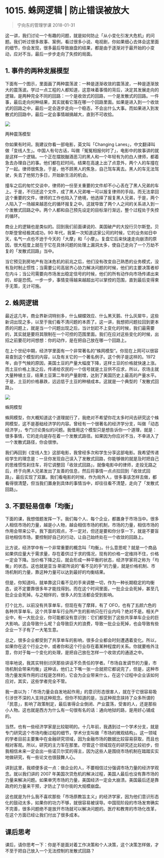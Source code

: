 # 1015. 蛛网逻辑 | 防止错误被放大
> 宁向东的管理学课
2018-01-31

这一讲，我们讨论一个有趣的问题，就是如何防止「从小变化引发大危机」的问题。我们听过很多故事、案例，看过很多小说、电视剧，你如果细心去体会这里面的细节，你会发现，很多最后导致崩盘的结果，都是由于逐渐对于最开始的小变动，应对不当，最后一步步走向了失控的局面。

## 1. 事件的两种发展模型
下面有一个图示，里面画了两种震荡波：一种是逐渐收敛的震荡波，一种是逐渐放大的震荡波。学过一点工程的人都知道，这意味着事情的背后，决定其发展走向的逻辑，是两种完全不同的回路：一个是收敛式的回路，一个是发散式的回路。一件事，最后走向何种结果，其实就看它落在哪一个回路里面。如果是进入到一个收敛式的回路之中，最后一定会逐步走向一个稳态，不会出什么大事。而如果进入到发散式的回路中，最后一定会事情越搞越大，直到不可收拾。

![](https://raw.githubusercontent.com/dalong0514/selfstudy/master/图片链接/宁向东/2019024.jpg)

两种震荡模型

你如果有时间，我建议你看一部电影，英文叫「Changing Lanes」，中文翻译叫做「变线人生」。中国人有句古话，叫做「冤冤相报何时了」，电影中的故事讲的就是这样一个逻辑。一个正在摆脱酗酒恶习的黑人和一个年轻有为的白人律师，都着急去办理自己的事。他们都在赶时间。结果在高速上出了点意外，两个人的车撞在了一起。律师很焦急，于是，他不顾黑人的焦急，自己驾车离去。黑人的车无法驾驶，失去了他努力多日，开始新生活的机会。

撞车之后的匆忙交谈中，律师的一份至关重要的文件却不小心丢在了黑人兄弟的车上。于是，不归还这个文件，成了黑人兄弟唯一可以报复律师的手段。而无法拿回这个重要的文件，律师的工作也陷入了绝境，他选择了报复黑人兄弟，于是，两个人陷入了一场越来越恶化的循环报复之中。这就导致了两个人之间的关系进入到一个发散式回路之中。两个人都和自己预先设定的目标渐行渐远，整个过程处于失控的循环。

商业上的逻辑也是类似的。回到我们前面课说的、美国破产的大投行贝尔斯登。贝尔斯登曾经极其成功，90 年代，我第一次知道这家公司的时候，它的业务如日中天，名气一点也不逊于今天的「大摩」和「小摩」。复盘它后来快速走向崩溃的原因，很大程度上就在于它在具体问题的处理上漏洞太多，使自己走向了一个万劫不复的「发散式回路」当中。

当它预见到房地产有泡沫危机的前兆之后，他们没有改变自己熟悉的业务模式，没有及时制止惯性；当需要公司高层齐心协力解决问题的时候，他们的主要决策者却在内斗；当公司需要向市场发出稳定信号的时候，他们的所有动作向市场传递出来的，却是恐慌。一步一步，事情变得越来越超出可以掌控的范围，直到最后变得束手无策，无计可施。

## 2. 蛛网逻辑
最近这几年，商业界新词特别多，什么蝴蝶效应、什么黑天鹅、什么灰犀牛，这些新词出现之多，以至于我们看不清问题的本质了。这一讲，我想把问题拉回到更本质的问题上，就是当一个问题出现之后，当计划赶不上变化的时候，我们最需要的，其实就是要将其限制在一个可控的范围里面。我们在应对这些变化的时候，出招之前要花时间想想：你的动作，是在把自己放在哪一个回路上。

在上个世纪中期，经济学里面有一个非常著名的“蛛网模型”。你现在上网可以很容易查到这个模型的内容，以及有关它的一个著名例子。这个例子是这样的。1972年，由于气候的原因，美国土豆的产量大幅度下降，这样土豆的价格就快速上涨。而土豆价格上涨之后，传递给农民的一个信号就是土豆供不应求，所以，农场主就大量种植土豆，结果土豆第二年的产量剧增，达到了美国历史上最高的产量水平。于是，土豆的价格暴跌，远远低于土豆的种植成本。这就是一个典型的「发散式回路」。

![](https://raw.githubusercontent.com/dalong0514/selfstudy/master/图片链接/宁向东/2019025.jpg)

蛛网模型

蛛网模型，你大概知道这个道理就行了，我绝对不希望你花太多时间去研究这个蛛网模型，这不是基础经济学的内容。曾经有一个很著名的经济学分支，叫做「动态经济学」，专门讨论类似的问题。我借用这个模型只是想告诉你一个道理，就是：很多事情，它的走向是存在着一个发散式路径。如果因为你应对不当，不幸进入了一个发散式路径，你会很惨。

我们再回到《变线人生》这部电影，我曾经多次和学生分享这部电影。我希望传递给学生的理念是：一旦你发现自己误入了发散式回路，你能够做的就是及时把自己的思维惯性刹住车，将它调整回「收敛式回路」，就像电影中的律师，走投无路之后，终于向黑人兄弟发出了友善的信息，然后将事情一点点拉回到「收敛式回路」，最后实现了双赢。我们看电影的时候，作为局外人，很多事该怎样去做，都看得很清楚，但当我们置身到具体的事情当中，却往往看不清楚，走向了「发散式回路」。

## 3. 不要轻易信奉「均衡」
下面的课，我想借题发挥一下。我们每个人、每个企业，都置身于市场当中。很多人相信市场的力量，越是小人物，越会相信市场的机制，市场的力量，相信市场的作用会带来公平。我下面的观点，不一定对，但还是要和你分享一下，就是不要盲目地相信市场，要控制好自己的行动，让自己始终处在一个收敛的回路上。

比方说，经济学中有一个非常重要的概念叫「均衡」。什么意思呢？就是一个商品如果供应量大于需求量，存在着供过于求的情况，现有的价格一定维持不住，价格一定会下降。当价格下降之后，就会形成一种平衡的状态，经济学家将之称为「均衡」的状态。这也就是亚当·斯密所说的“看不见的手”的力量，就是价格机制、市场机制的力量，靠这种力量可以达到最好的均衡结果。

但是，你知道吗，就单靠这只看不见的手来调整一切，作为一种长期稳定的均衡态，说不定要靠很多年才能找得到。而在这个时间里面，一批企业会死掉，甚至几批企业会死掉。与之相伴的，很多人的生活都会受到影响。

打个比方。以前没有共享单车，但现在有了摩拜，有了 OFO，也有了五颜六色的各种共享单车。这个共享单车行业所产生的影响只在行业内吗？绝对不是。相关产业中，有一大批企业，你可能都没有意识到：它们都受到了这些共享单车企业的巨大影响。这会导致什么呢？会导致巨大的浪费，导致一批企业死掉，也会导致有些企业一下子有了一大笔生意。

总之，很多企业都受到了共享单车的影响，很多企业都会时刻遭遇着变化。所以，如果你在这个行业之中，或者你和这个行业存在着某种程度的关系。你就要格外注意，你对于每一个变化的处理，是把自己放在怎样一个收敛式的通道之中。

坦率地说，我其实特别讨厌那些讲话不负责任的学者。「市场自发调节的力量，市场机制会带来均衡」这种话，他们上下嘴一张一合就把它都说完了，但是，这种市场力量发挥作用的过程是怎样的，它会为企业带来什么，在这个过程中企业该如何应对，其实，这些学者完全不管。

我一直以为：「市场力量会自发地起作用」的意识形态很害人，就在于它很容易吸引涉世不深的人支持这种观念。但你不知道的是，当这种观念挟持了众多所谓的「民意」，影响了政策制定，最后害得企业倒闭、产业震荡，受害的人，还是那些小人物。这也就是西方为什么有一句很有名的话：通向地狱的路，是用好心铺成的。

当然，也有一些经济学家是比较聪明的。十几年前，我遇到过一个学术分支，就是专门研究这个市场均衡过程的细节，学术分支叫做「市场的微观结构」。这一领域的学者目前主要集中在金融研究领域，因为金融市场的数据比较容易获取，而且也相对客观。所以，研究的主力军在那里。尽管这个领域现在的研究还比较初步，但我相信未来一定会出一些诺贝尔奖的得主，因为这些人是围绕市场机制在踏踏实实地做研究，有一些论文也很鼓舞人心。

讲到这里，我顺便多说一点：做企业的人，不要相信过分强调市场力量的经济学观念。就以我们讲的 2007 年美国次贷危机的解决过程，美国人最后也没有靠市场的力量来解决问题。如果单凭市场的力量，美国经济一定会大崩溃。美国最后还是靠政府的力量来干预，才防止了华尔街的大规模崩盘。

这也就是为什么我不喜欢那些「市场原教旨主义」的经济学家，因为他们意识形态化的鼓动太多，如果你的功力不够，就很容易被误导。中国现阶段的市场发育确实不完善，很多问题绝不是放开市场就可以解决问题的。医疗和教育的市场化改革，在这个方面已经让我们付出了很多成本。

## 课后思考
课后，请你思考一下：你是不是面对着工作决策和个人决策，这个决策怎样做，才不至于把自己放入一个无法控制的发散式回路？



